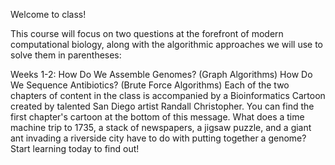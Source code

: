 Welcome to class!

This course will focus on two questions at the forefront of modern computational biology, along with the algorithmic approaches we will use to solve them in parentheses:

Weeks 1-2: How Do We Assemble Genomes? (Graph Algorithms)
How Do We Sequence Antibiotics? (Brute Force Algorithms)
Each of the two chapters of content in the class is accompanied by a Bioinformatics Cartoon created by talented San Diego artist Randall Christopher. You can find the first chapter's cartoon at the bottom of this message. What does a time machine trip to 1735, a stack of newspapers, a jigsaw puzzle, and a giant ant invading a riverside city have to do with putting together a genome? Start learning today to find out!